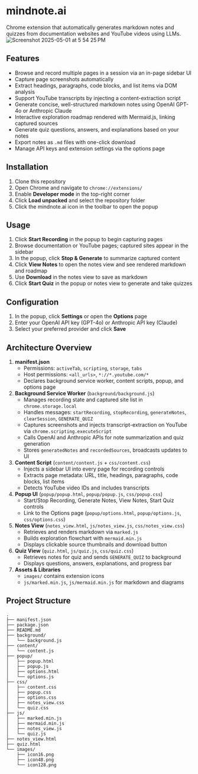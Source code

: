 # mindnote.ai

Chrome extension that automatically generates markdown notes and quizzes from documentation websites and YouTube videos using LLMs.
![Screenshot 2025-05-01 at 5 54 25 PM](https://github.com/user-attachments/assets/98496d8a-6da4-4458-ba18-e6cca2b47ee8)

## Features

- Browse and record multiple pages in a session via an in-page sidebar UI  
- Capture page screenshots automatically  
- Extract headings, paragraphs, code blocks, and list items via DOM analysis  
- Support YouTube transcripts by injecting a content-extraction script  
- Generate concise, well-structured markdown notes using OpenAI GPT-4o or Anthropic Claude  
- Interactive exploration roadmap rendered with Mermaid.js, linking captured sources  
- Generate quiz questions, answers, and explanations based on your notes  
- Export notes as `.md` files with one-click download  
- Manage API keys and extension settings via the options page

## Installation

1. Clone this repository  
2. Open Chrome and navigate to `chrome://extensions/`  
3. Enable **Developer mode** in the top-right corner  
4. Click **Load unpacked** and select the repository folder  
5. Click the mindnote.ai icon in the toolbar to open the popup

## Usage

1. Click **Start Recording** in the popup to begin capturing pages  
2. Browse documentation or YouTube pages; captured sites appear in the sidebar  
3. In the popup, click **Stop & Generate** to summarize captured content  
4. Click **View Notes** to open the notes view and see rendered markdown and roadmap  
5. Use **Download** in the notes view to save as markdown  
6. Click **Start Quiz** in the popup or notes view to generate and take quizzes

## Configuration

1. In the popup, click **Settings** or open the **Options** page  
2. Enter your OpenAI API key (GPT-4o) or Anthropic API key (Claude)  
3. Select your preferred provider and click **Save**

## Architecture Overview

1. **manifest.json**  
   - Permissions: `activeTab`, `scripting`, `storage`, `tabs`  
   - Host permissions: `<all_urls>`, `*://*.youtube.com/*`  
   - Declares background service worker, content scripts, popup, and options page  
2. **Background Service Worker** (`background/background.js`)  
   - Manages recording state and captured site list in `chrome.storage.local`  
   - Handles messages: `startRecording`, `stopRecording`, `generateNotes`, `clearSession`, `GENERATE_QUIZ`  
   - Captures screenshots and injects transcript-extraction on YouTube via `chrome.scripting.executeScript`  
   - Calls OpenAI and Anthropic APIs for note summarization and quiz generation  
   - Stores `generatedNotes` and `recordedSources`, broadcasts updates to UI  
3. **Content Script** (`content/content.js` + `css/content.css`)  
   - Injects a sidebar UI into every page for recording controls  
   - Extracts page metadata: URL, title, headings, paragraphs, code blocks, list items  
   - Detects YouTube video IDs and includes transcripts  
4. **Popup UI** (`popup/popup.html`, `popup/popup.js`, `css/popup.css`)  
   - Start/Stop Recording, Generate Notes, View Notes, Start Quiz controls  
   - Link to the Options page (`popup/options.html`, `popup/options.js`, `css/options.css`)  
5. **Notes View** (`notes_view.html`, `js/notes_view.js`, `css/notes_view.css`)  
   - Retrieves and renders markdown via `marked.js`  
   - Builds exploration flowchart with `mermaid.min.js`  
   - Displays clickable source thumbnails and download button  
6. **Quiz View** (`quiz.html`, `js/quiz.js`, `css/quiz.css`)  
   - Retrieves notes for quiz and sends `GENERATE_QUIZ` to background  
   - Displays questions, answers, explanations, and progress bar  
7. **Assets & Libraries**  
   - `images/` contains extension icons  
   - `js/marked.min.js`, `js/mermaid.min.js` for markdown and diagrams

## Project Structure

```
.  
├── manifest.json
├── package.json
├── README.md
├── background/
│   └── background.js
├── content/
│   └── content.js
├── popup/
│   ├── popup.html
│   ├── popup.js
│   ├── options.html
│   └── options.js
├── css/
│   ├── content.css
│   ├── popup.css
│   ├── options.css
│   ├── notes_view.css
│   └── quiz.css
├── js/
│   ├── marked.min.js
│   ├── mermaid.min.js
│   ├── notes_view.js
│   └── quiz.js
├── notes_view.html
├── quiz.html
└── images/
    ├── icon16.png
    ├── icon48.png
    └── icon128.png
```

